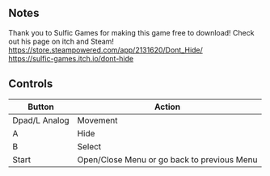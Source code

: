 ## Notes

Thank you to Sulfic Games for making this game free to download! Check out his page on itch and Steam!  
https://store.steampowered.com/app/2131620/Dont_Hide/  
https://sulfic-games.itch.io/dont-hide

## Controls

| Button | Action |
|--|--| 
|Dpad/L Analog|Movement|
|A|Hide|
|B|Select|
|Start|Open/Close Menu or go back to previous Menu|


